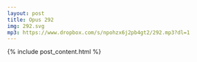 ```yaml
---
layout: post
title: Opus 292
img: 292.svg
mp3: https://www.dropbox.com/s/npohzx6j2pb4gt2/292.mp3?dl=1
---
```


{% include post_content.html %}
